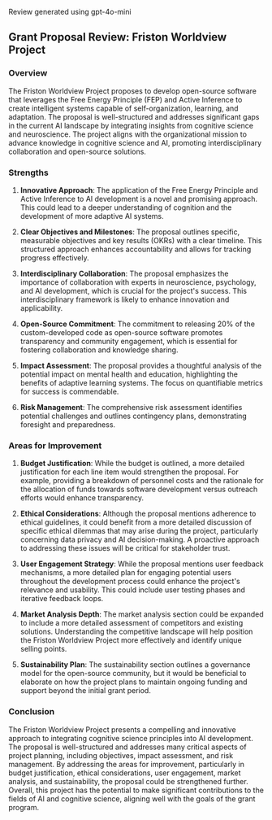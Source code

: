 Review generated using gpt-4o-mini

## Grant Proposal Review: Friston Worldview Project

### Overview
The Friston Worldview Project proposes to develop open-source software that leverages the Free Energy Principle (FEP) and Active Inference to create intelligent systems capable of self-organization, learning, and adaptation. The proposal is well-structured and addresses significant gaps in the current AI landscape by integrating insights from cognitive science and neuroscience. The project aligns with the organizational mission to advance knowledge in cognitive science and AI, promoting interdisciplinary collaboration and open-source solutions.

### Strengths

1. **Innovative Approach**: The application of the Free Energy Principle and Active Inference to AI development is a novel and promising approach. This could lead to a deeper understanding of cognition and the development of more adaptive AI systems.

2. **Clear Objectives and Milestones**: The proposal outlines specific, measurable objectives and key results (OKRs) with a clear timeline. This structured approach enhances accountability and allows for tracking progress effectively.

3. **Interdisciplinary Collaboration**: The proposal emphasizes the importance of collaboration with experts in neuroscience, psychology, and AI development, which is crucial for the project's success. This interdisciplinary framework is likely to enhance innovation and applicability.

4. **Open-Source Commitment**: The commitment to releasing 20% of the custom-developed code as open-source software promotes transparency and community engagement, which is essential for fostering collaboration and knowledge sharing.

5. **Impact Assessment**: The proposal provides a thoughtful analysis of the potential impact on mental health and education, highlighting the benefits of adaptive learning systems. The focus on quantifiable metrics for success is commendable.

6. **Risk Management**: The comprehensive risk assessment identifies potential challenges and outlines contingency plans, demonstrating foresight and preparedness.

### Areas for Improvement

1. **Budget Justification**: While the budget is outlined, a more detailed justification for each line item would strengthen the proposal. For example, providing a breakdown of personnel costs and the rationale for the allocation of funds towards software development versus outreach efforts would enhance transparency.

2. **Ethical Considerations**: Although the proposal mentions adherence to ethical guidelines, it could benefit from a more detailed discussion of specific ethical dilemmas that may arise during the project, particularly concerning data privacy and AI decision-making. A proactive approach to addressing these issues will be critical for stakeholder trust.

3. **User Engagement Strategy**: While the proposal mentions user feedback mechanisms, a more detailed plan for engaging potential users throughout the development process could enhance the project's relevance and usability. This could include user testing phases and iterative feedback loops.

4. **Market Analysis Depth**: The market analysis section could be expanded to include a more detailed assessment of competitors and existing solutions. Understanding the competitive landscape will help position the Friston Worldview Project more effectively and identify unique selling points.

5. **Sustainability Plan**: The sustainability section outlines a governance model for the open-source community, but it would be beneficial to elaborate on how the project plans to maintain ongoing funding and support beyond the initial grant period.

### Conclusion
The Friston Worldview Project presents a compelling and innovative approach to integrating cognitive science principles into AI development. The proposal is well-structured and addresses many critical aspects of project planning, including objectives, impact assessment, and risk management. By addressing the areas for improvement, particularly in budget justification, ethical considerations, user engagement, market analysis, and sustainability, the proposal could be strengthened further. Overall, this project has the potential to make significant contributions to the fields of AI and cognitive science, aligning well with the goals of the grant program.